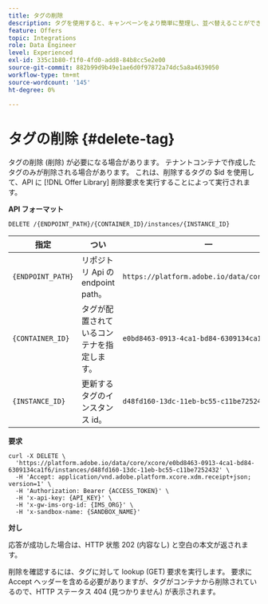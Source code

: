 ```yaml
---
title: タグの削除
description: タグを使用すると、キャンペーンをより簡単に整理し、並べ替えることができます。
feature: Offers
topic: Integrations
role: Data Engineer
level: Experienced
exl-id: 335c1b80-f1f0-4fd0-add8-84b8cc5e2e00
source-git-commit: 882b99d9b49e1ae6d0f97872a74dc5a8a4639050
workflow-type: tm+mt
source-wordcount: '145'
ht-degree: 0%

---
```


# タグの削除 {#delete-tag}

タグの削除 (削除) が必要になる場合があります。 テナントコンテナで作成したタグのみが削除される場合があります。 これは、削除するタグの $id を使用して、API に [!DNL Offer Library] 削除要求を実行することによって実行されます。

**API フォーマット**

```http
DELETE /{ENDPOINT_PATH}/{CONTAINER_ID}/instances/{INSTANCE_ID}
```

| 指定 | つい | 一 |
| --------- | ----------- | ------- |
| `{ENDPOINT_PATH}` | リポジトリ Api の endpoint path。 | `https://platform.adobe.io/data/core/xcore/` |
| `{CONTAINER_ID}` | タグが配置されているコンテナを指定します。 | `e0bd8463-0913-4ca1-bd84-6309134ca1f6` |
| `{INSTANCE_ID}` | 更新するタグのインスタンス id。 | `d48fd160-13dc-11eb-bc55-c11be7252432` |

**要求**

```shell
curl -X DELETE \
  'https://platform.adobe.io/data/core/xcore/e0bd8463-0913-4ca1-bd84-6309134ca1f6/instances/d48fd160-13dc-11eb-bc55-c11be7252432' \
  -H 'Accept: application/vnd.adobe.platform.xcore.xdm.receipt+json; version=1' \
  -H 'Authorization: Bearer {ACCESS_TOKEN}' \
  -H 'x-api-key: {API_KEY}' \
  -H 'x-gw-ims-org-id: {IMS_ORG}' \
  -H 'x-sandbox-name: {SANDBOX_NAME}'
```

**対し**

応答が成功した場合は、HTTP 状態 202 (内容なし) と空白の本文が返されます。

削除を確認するには、タグに対して lookup (GET) 要求を実行します。 要求に Accept ヘッダーを含める必要がありますが、タグがコンテナから削除されているので、HTTP ステータス 404 (見つかりません) が表示されます。
